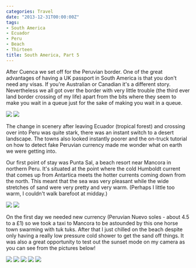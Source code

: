 ```yaml
---
categories: Travel
date: "2013-12-31T00:00:00Z"
tags:
- South America
- Ecuador
- Peru
- Beach
- Thirteen
title: South America, Part 5
---
```


After Cuenca we set off for the Peruvian border. One of the great advantages of having a UK passport in South America is that you don't need any visas. If you're Australian or Canadian it's a different story. Nevertheless we all got over the border with very little trouble (the third ever land border crossing of my life) apart from the bits where they seem to make you wait in a queue just for the sake of making you wait in a queue.

![](./01.jpg)
![](./02.jpg)

The change in scenery after leaving Ecuador (tropical forest) and crossing over into Peru was quite stark, there was an instant switch to a desert landscape. The towns also looked instantly poorer and the on-truck tutorial on how to detect fake Peruvian currency made me wonder what on earth we were getting into.

Our first point of stay was Punta Sal, a beach resort near Mancora in northern Peru. It's situated at the point where the cold Humboldt current that comes up from Antartica meets the hotter currents coming down from the north. This meant that the sea was very pleasant while the wide stretches of sand were very pretty and very warm. (Perhaps I little too warm, I couldn't walk barefoot at midday.)

![](./03.jpg)
![](./04.jpg)

On the first day we needed new currency (Peruvian Nuevo soles - about 4.5 to a £1) so we took a taxi to Mancora to be astounded by this one horse town swarming with tuk tuks. After that I just chilled on the beach despite only having a really low pressure cold shower to get the sand off things. It was also a great opportunity to test out the sunset mode on my camera as you can see from the pictures below!

![](./05.jpg)
![](./06.jpg)
![](./07.jpg)
![](./08.jpg)
![](./09.jpg)